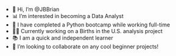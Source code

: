 - 👋 Hi, I’m @JBBrian
- 📊 I’m interested in becoming a Data Analyst
- 🧠 I have completed a Python bootcamp while working full-time
- 👨‍💻 Currently working on a Births in the U.S. analysis project
- 📚 I am a quick and independent learner
- 💪 I’m looking to collaborate on any cool beginner projects!

<!---
JBBrian/JBBrian is a ✨ special ✨ repository because its `README.md` (this file) appears on your GitHub profile.
You can click the Preview link to take a look at your changes.
--->

